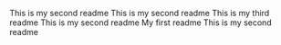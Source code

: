 This is my second readme
This is my second readme
This is my third readme
This is my second readme
My first readme
This is my second readme
